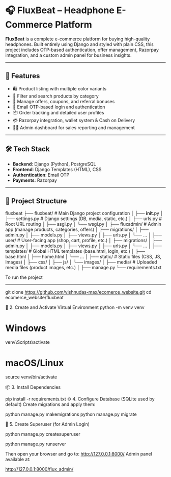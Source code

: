 # 🎧 FluxBeat – Headphone E-Commerce Platform

**FluxBeat** is a complete e-commerce platform for buying high-quality headphones. Built entirely using Django and styled with plain CSS, this project includes OTP-based authentication, offer management, Razorpay integration, and a custom admin panel for business insights.

---

## 🚀 Features

- 🛍️ Product listing with multiple color variants
- 🔎 Filter and search products by category
- 🎁 Manage offers, coupons, and referral bonuses
- 🔐 Email OTP-based login and authentication
- 📦 Order tracking and detailed user profiles
- 💳 Razorpay integration, wallet system & Cash on Delivery
- 🧑‍💼 Admin dashboard for sales reporting and management
---

## 🛠️ Tech Stack

- **Backend**: Django (Python), PostgreSQL
- **Frontend**: Django Templates (HTML), CSS
- **Authentication**: Email OTP
- **Payments**: Razorpay

---

## 📂 Project Structure
fluxbeat
    ├── fluxbeat/                  # Main Django project configuration
    │   ├── __init__.py
    │   ├── settings.py            # Django settings (DB, media, static, etc.)
    │   ├── urls.py                # Root URL routing
    │   ├── asgi.py
    │   └── wsgi.py
    │
    ├── fluxadmin/                 # Admin app (manage products, categories, offers)
    │   ├── migrations/
    │   ├── admin.py
    │   ├── models.py
    │   ├── views.py
    │   ├── urls.py
    │   └── ...
    │
    ├── user/                      # User-facing app (shop, cart, profile, etc.)
    │   ├── migrations/
    │   ├── admin.py
    │   ├── models.py
    │   ├── views.py
    │   ├── urls.py
    │   └── ...
    │
    ├── templates/                 # Global HTML templates (base.html, login, etc.)
    │   ├── base.html
    │   ├── home.html
    │   └── ...
    │
    ├── static/                    # Static files (CSS, JS, Images)
    │   ├── css/
    │   ├── js/
    │   └── images/
    │
    ├── media/                     # Uploaded media files (product images, etc.)
    │
    ├── manage.py
    └── requirements.txt

    
To run the project
_______________________

git clone https://github.com/vishnudas-max/ecomerce_website.git
cd ecomerce_website/fluxbeat

🐍 2. Create and Activate Virtual Environment
python -m venv venv
# Windows
venv\Scripts\activate
# macOS/Linux
source venv/bin/activate

📦 3. Install Dependencies

pip install -r requirements.txt
⚙️ 4. Configure Database (SQLite used by default)
Create migrations and apply them:

python manage.py makemigrations
python manage.py migrate

👤 5. Create Superuser (for Admin Login)

python manage.py createsuperuser


python manage.py runserver

Then open your browser and go to:
http://127.0.0.1:8000/
Admin panel available at:

http://127.0.0.1:8000/flux_admin/
